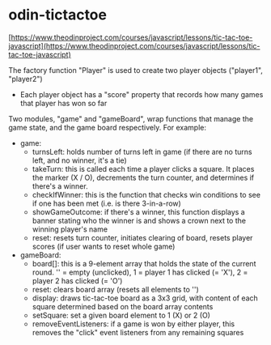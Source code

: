 # odin-tictactoe

[https://www.theodinproject.com/courses/javascript/lessons/tic-tac-toe-javascript](https://www.theodinproject.com/courses/javascript/lessons/tic-tac-toe-javascript)

The factory function "Player" is used to create two player objects ("player1", "player2")
- Each player object has a "score" property that records how many games that player has won so far

Two modules, "game" and "gameBoard", wrap functions that manage the game state, and the game board respectively. For example:
- game:
  - turnsLeft: holds number of turns left in game (if there are no turns left, and no winner, it's a tie)
  - takeTurn: this is called each time a player clicks a square. It places the marker (X / O), decrements the turn counter, and determines if there's a winner.
  - checkIfWinner: this is the function that checks win conditions to see if one has been met (i.e. is there 3-in-a-row)
  - showGameOutcome: if there's a winner, this function displays a banner stating who the winner is and shows a crown next to the winning player's name
  - reset: resets turn counter, initiates clearing of board, resets player scores (if user wants to reset whole game)
- gameBoard:
  - board[]: this is a 9-element array that holds the state of the current round. '' = empty (unclicked), 1 = player 1 has clicked (= 'X'), 2 = player 2 has clicked (= 'O')
  - reset: clears board array (resets all elements to '')
  - display: draws tic-tac-toe board as a 3x3 grid, with content of each square determined based on the board array contents
  - setSquare: set a given board element to 1 (X) or 2 (O)
  - removeEventListeners: if a game is won by either player, this removes the "click" event listeners from any remaining squares